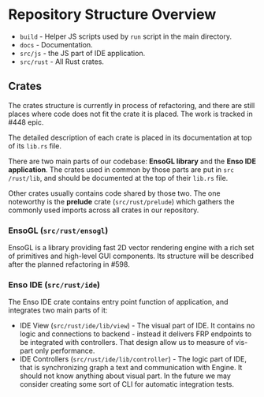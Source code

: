 # Repository Structure Overview

* `build` - Helper JS scripts used by `run` script in the main directory.  
* `docs` - Documentation.
* `src/js` - the JS part of IDE application.
* `src/rust` - All Rust crates.

## Crates

The crates structure is currently in process of refactoring, and there are still
places where code does not fit the crate it is placed. The work is tracked in
#448 epic.

The detailed description of each crate is placed in its documentation at top
of its `lib.rs` file.

There are two main parts of our codebase: **EnsoGL library** and the **Enso
IDE application**. The crates used in common by those parts are put in `src
/rust/lib`, and should be documented at the top of their `lib.rs` file.  

Other crates usually contains code shared by those two. The one noteworthy
is the **prelude** crate (`src/rust/prelude`) which gathers the commonly used
imports across all crates in our repository.

### EnsoGL (`src/rust/ensogl`)

EnsoGL is a library providing fast 2D vector rendering engine with a rich set of
primitives and high-level GUI components. Its structure will be described after
the planned refactoring in #598.


### Enso IDE (`src/rust/ide`) 

The Enso IDE crate contains entry point function of application, and
integrates two main parts of it:
* IDE View (`src/rust/ide/lib/view`) - The visual part of IDE. It contains
  no logic and connections to backend - instead it delivers FRP endpoints to
  be integrated with controllers. That design allow us to measure of vis-part
  only performance. 
* IDE Controllers (`src/rust/ide/lib/controller`) - The logic part of IDE,
  that is synchronizing graph a text and communication with Engine. It
  should not know anything about visual part. In the future we may consider
  creating some sort of CLI for automatic integration tests.
